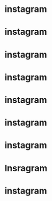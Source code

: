 # instagram
# instagram
# instagram
# instagram
# instagram
# instagram
# instagram
# Insragram
# instagram
